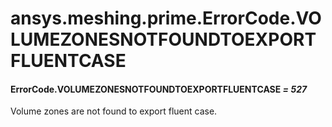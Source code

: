 # ansys.meshing.prime.ErrorCode.VOLUMEZONESNOTFOUNDTOEXPORTFLUENTCASE



#### ErrorCode.VOLUMEZONESNOTFOUNDTOEXPORTFLUENTCASE *= 527*

Volume zones are not found to export fluent case.

<!-- !! processed by numpydoc !! -->
